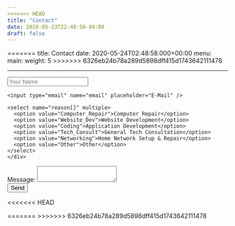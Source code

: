 ```yaml
---
<<<<<<< HEAD
title: "Contact"
date: 2020-05-23T22:48:58-04:00
draft: false
---
```

<div class="vpanel">
<div class="vwrap">
=======
title: Contact
date: 2020-05-24T02:48:58.000+00:00
menu:
  main:
    weight: 5
>>>>>>> 6326eb24b78a289d5898dff415d1743642111478

---
<form name="contact" method="POST" data-netlify="true">
	<div class="vheader item3">
    <input type="text" name="name" placeholder="Your Name"/>  
  
    <input type="email" name="email" placeholder="E-Mail" />
  
    <select name="reason[]" multiple>
      <option value="Computer_Repair">Computer Repair</option>
      <option value="Website_Dev">Website Development</option>
      <option value="Coding">Application Development</option>
      <option value="Tech_Consult">General Tech Consultation</option>
      <option value="Networking">Home Network Setup & Repair</option>
      <option value="Other">Other</option>
    </select>
    </div>
 <div class="vedit">
    <label>Message: <textarea name="message"></textarea></label>
  </div>
  <div class="vrow">
  	<div class="text-right">
  	<button type="submit">Send</button>
  	</div>
    
  </p>
<<<<<<< HEAD
</form>
</div>
</div>
=======
</form>
>>>>>>> 6326eb24b78a289d5898dff415d1743642111478
